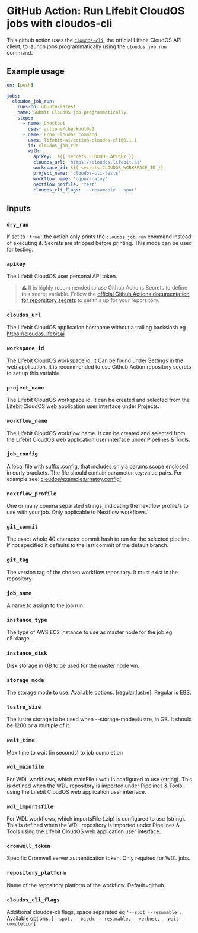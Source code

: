 # GitHub Action: Run Lifebit CloudOS jobs with cloudos-cli

This github action uses the [`cloudos-cli`](https://github.com/lifebit-ai/cloudos-cli), the official Lifebit CloudOS API client, to launch jobs programmatically using the `cloudos job run` command.

## Example usage

```yaml
on: [push]

jobs:
  cloudos_job_run:
    runs-on: ubuntu-latest
    name: Submit CloudOS job programmatically
    steps:
      - name: Checkout
        uses: actions/checkout@v2
      - name: Echo cloudos command
        uses: lifebit-ai/action-cloudos-cli@0.1.1
        id: cloudos_job_run
        with:
          apikey:  ${{ secrets.CLOUDOS_APIKEY }}
          cloudos_url: 'https://cloudos.lifebit.ai'
          workspace_id: ${{ secrets.CLOUDOS_WORKSPACE_ID }}
          project_name: 'cloudos-cli-tests'
          workflow_name: 'cgpu/rnatoy'
          nextflow_profile: 'test'
          cloudos_cli_flags: '--resumable --spot'
```


## Inputs

### `dry_run`

If set to `'true'` the action only prints the `cloudos job run` command instead of executing it. Secrets are stripped before printing. This mode can be used for testing.

### `apikey`

The Lifebit CloudOS user personal API token.

> :warning: It is highly recommended to use Github Actions Secrets to define this secret variable. Follow the [official Github Actions documentation for reporsitory secrets](https://docs.github.com/en/actions/security-guides/encrypted-secrets#creating-encrypted-secrets-for-a-repository) to set this up for your reporsitory.


### `cloudos_url`

The Lifebit CloudOS application hostname without a trailing backslash eg https://cloudos.lifebit.ai

### `workspace_id`

The Lifebit CloudOS workspace id. It Can be found under Settings in the web application. It is recommended to use Github Action repository secrets to set up this variable.

### `project_name`

The Lifebit CloudOS workspace id. It can be created and selected from the Lifebit CloudOS web application user interface under Projects.

### `workflow_name`

The Lifebit CloudOS workflow name. It can be created and selected from the Lifebit CloudOS web application user interface under Pipelines & Tools.


### `job_config`

A local file with suffix .config, that includes only a params scope enclosed in curly brackets. The file should contain parameter key:value pairs. For example see: [cloudos/examples/rnatoy.config'](https://github.com/lifebit-ai/cloudos-cli/blob/dev/cloudos/examples/rnatoy.config')


### `nextflow_profile`

One or many comma separated strings, indicating the nextflow profile/s to use with your job. Only applicable to Nextflow workflows.'

### `git_commit`

The exact whole 40 character commit hash to run for the selected pipeline. If not specified it defaults to the last commit of the default branch.

### `git_tag`

The version tag of the chosen workflow repository. It must exist in the repository


### `job_name`

A name to assign to the job run.

### `instance_type`

The type of AWS EC2 instance to use as master node for the job eg c5.xlarge

### `instance_disk`

Disk storage in GB to be used for the master node vm.


### `storage_mode`

The storage mode to use. Available options: [regular,lustre]. Regular is EBS.

### `lustre_size`

The lustre storage to be used when --storage-mode=lustre, in GB. It should be 1200 or a multiple of it.'

### `wait_time`

Max time to wait (in seconds) to job completion

### `wdl_mainfile`

For WDL workflows, which mainFile (.wdl) is configured to use (string). This is defined when the WDL repository is imported under Pipelines & Tools using the Lifebit CloudOS web application user interface.

### `wdl_importsfile`

For WDL workflows, which importsFile (.zip) is configured to use (string). This is defined when the WDL repository is imported under Pipelines & Tools using the Lifebit CloudOS web application user interface.

### `cromwell_token`

Specific Cromwell server authentication token. Only required for WDL jobs.

### `repository_platform`

Name of the repository platform of the workflow. Default=github.
### `cloudos_cli_flags`

Additional cloudos-cli flags, space separated eg `'--spot --resumable'`. Available options: `[--spot, --batch, --resumable, --verbose, --wait-completion]`
